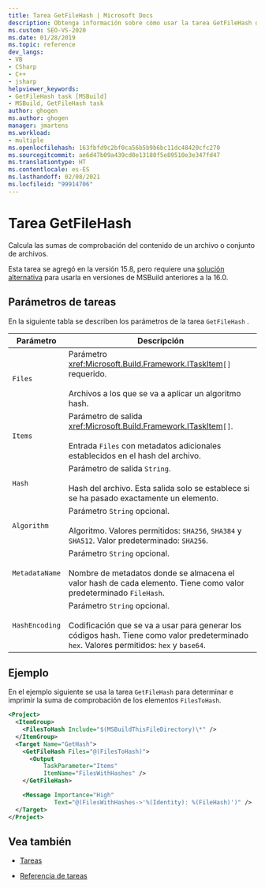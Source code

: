 ```yaml
---
title: Tarea GetFileHash | Microsoft Docs
description: Obtenga información sobre cómo usar la tarea GetFileHash de MSBuild para calcular las sumas de comprobación del contenido de un archivo o conjunto de archivos.
ms.custom: SEO-VS-2020
ms.date: 01/28/2019
ms.topic: reference
dev_langs:
- VB
- CSharp
- C++
- jsharp
helpviewer_keywords:
- GetFileHash task [MSBuild]
- MSBuild, GetFileHash task
author: ghogen
ms.author: ghogen
manager: jmartens
ms.workload:
- multiple
ms.openlocfilehash: 163fbfd9c2bf0ca56b5b9b6bc11dc48420cfc270
ms.sourcegitcommit: ae6d47b09a439cd0e13180f5e89510e3e347fd47
ms.translationtype: HT
ms.contentlocale: es-ES
ms.lasthandoff: 02/08/2021
ms.locfileid: "99914706"
---
```

# <a name="getfilehash-task"></a>Tarea GetFileHash

Calcula las sumas de comprobación del contenido de un archivo o conjunto de archivos.

Esta tarea se agregó en la versión 15.8, pero requiere una [solución alternativa](https://github.com/Microsoft/msbuild/pull/3999#issuecomment-458193272) para usarla en versiones de MSBuild anteriores a la 16.0.

## <a name="task-parameters"></a>Parámetros de tareas

 En la siguiente tabla se describen los parámetros de la tarea `GetFileHash` .

|Parámetro|Descripción|
|---------------|-----------------|
|`Files`|Parámetro <xref:Microsoft.Build.Framework.ITaskItem>`[]` requerido.<br /><br />Archivos a los que se va a aplicar un algoritmo hash.|
|`Items`|Parámetro de salida <xref:Microsoft.Build.Framework.ITaskItem>`[]`.<br /><br />Entrada `Files` con metadatos adicionales establecidos en el hash del archivo.|
|`Hash`|Parámetro de salida `String`.<br /><br />Hash del archivo. Esta salida solo se establece si se ha pasado exactamente un elemento.|
|`Algorithm`|Parámetro `String` opcional.<br /><br />Algoritmo. Valores permitidos: `SHA256`, `SHA384` y `SHA512`. Valor predeterminado: `SHA256`.|
|`MetadataName`|Parámetro `String` opcional.<br /><br />Nombre de metadatos donde se almacena el valor hash de cada elemento. Tiene como valor predeterminado `FileHash`.|
|`HashEncoding`|Parámetro `String` opcional.<br /><br />Codificación que se va a usar para generar los códigos hash. Tiene como valor predeterminado `hex`. Valores permitidos: `hex` y `base64`.|

## <a name="example"></a>Ejemplo

En el ejemplo siguiente se usa la tarea `GetFileHash` para determinar e imprimir la suma de comprobación de los elementos `FilesToHash`.

```xml
<Project>
  <ItemGroup>
    <FilesToHash Include="$(MSBuildThisFileDirectory)\*" />
  </ItemGroup>
  <Target Name="GetHash">
    <GetFileHash Files="@(FilesToHash)">
      <Output
          TaskParameter="Items"
          ItemName="FilesWithHashes" />
    </GetFileHash>

    <Message Importance="High"
             Text="@(FilesWithHashes->'%(Identity): %(FileHash)')" />
  </Target>
</Project>
```

## <a name="see-also"></a>Vea también

- [Tareas](../msbuild/msbuild-tasks.md)

- [Referencia de tareas](../msbuild/msbuild-task-reference.md)